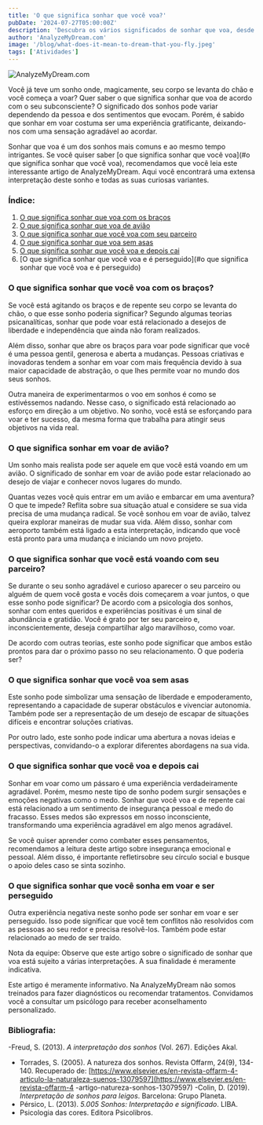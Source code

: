 ```yaml
---
title: 'O que significa sonhar que você voa?'
pubDate: '2024-07-27T05:00:00Z'
description: 'Descubra os vários significados de sonhar que voa, desde a representação de liberdade e empoderamento até a interpretação de sentimentos de insegurança.'
author: 'AnalyzeMyDream.com'
image: '/blog/what-does-it-mean-to-dream-that-you-fly.jpeg'
tags: ['Atividades']
---
```


![AnalyzeMyDream.com](/blog/what-does-it-mean-to-dream-that-you-fly.jpeg)

Você já teve um sonho onde, magicamente, seu corpo se levanta do chão e você começa a voar? Quer saber o que significa sonhar que voa de acordo com o seu subconsciente? O significado dos sonhos pode variar dependendo da pessoa e dos sentimentos que evocam. Porém, é sabido que sonhar em voar costuma ser uma experiência gratificante, deixando-nos com uma sensação agradável ao acordar.

Sonhar que voa é um dos sonhos mais comuns e ao mesmo tempo intrigantes. Se você quiser saber [o que significa sonhar que você voa](#o que significa sonhar que você voa), recomendamos que você leia este interessante artigo de AnalyzeMyDream. Aqui você encontrará uma extensa interpretação deste sonho e todas as suas curiosas variantes.

### Índice:

1. [O que significa sonhar que voa com os braços](#o-que-significa-sonhar-que-voa-com-os-braços)
2. [O que significa sonhar que voa de avião](#o-que-significa-sonhar-com-voar-de-avião)
3. [O que significa sonhar que você voa com seu parceiro](#o-que-significa-sonhar-que-voa-com-seu-parceiro)
4. [O que significa sonhar que voa sem asas](#o-que-significa-sonhar-que-voa-sem-asas)
5. [O que significa sonhar que você voa e depois cai](#o-que-significa-sonhar-que-voa-e-depois-cai)
6. [O que significa sonhar que você voa e é perseguido](#o que significa sonhar que você voa e é perseguido)


### O que significa sonhar que você voa com os braços?

Se você está agitando os braços e de repente seu corpo se levanta do chão, o que esse sonho poderia significar? Segundo algumas teorias psicanalíticas, sonhar que pode voar está relacionado a desejos de liberdade e independência que ainda não foram realizados.

Além disso, sonhar que abre os braços para voar pode significar que você é uma pessoa gentil, generosa e aberta a mudanças. Pessoas criativas e inovadoras tendem a sonhar em voar com mais frequência devido à sua maior capacidade de abstração, o que lhes permite voar no mundo dos seus sonhos.

Outra maneira de experimentarmos o voo em sonhos é como se estivéssemos nadando. Nesse caso, o significado está relacionado ao esforço em direção a um objetivo. No sonho, você está se esforçando para voar e ter sucesso, da mesma forma que trabalha para atingir seus objetivos na vida real.

### O que significa sonhar em voar de avião?

Um sonho mais realista pode ser aquele em que você está voando em um avião. O significado de sonhar em voar de avião pode estar relacionado ao desejo de viajar e conhecer novos lugares do mundo.

Quantas vezes você quis entrar em um avião e embarcar em uma aventura? O que te impede? Reflita sobre sua situação atual e considere se sua vida precisa de uma mudança radical. Se você sonhou em voar de avião, talvez queira explorar maneiras de mudar sua vida. Além disso, sonhar com aeroporto também está ligado a esta interpretação, indicando que você está pronto para uma mudança e iniciando um novo projeto.

### O que significa sonhar que você está voando com seu parceiro?

Se durante o seu sonho agradável e curioso aparecer o seu parceiro ou alguém de quem você gosta e vocês dois começarem a voar juntos, o que esse sonho pode significar? De acordo com a psicologia dos sonhos, sonhar com entes queridos e experiências positivas é um sinal de abundância e gratidão. Você é grato por ter seu parceiro e, inconscientemente, deseja compartilhar algo maravilhoso, como voar.

De acordo com outras teorias, este sonho pode significar que ambos estão prontos para dar o próximo passo no seu relacionamento. O que poderia ser?

### O que significa sonhar que você voa sem asas

Este sonho pode simbolizar uma sensação de liberdade e empoderamento, representando a capacidade de superar obstáculos e vivenciar autonomia. Também pode ser a representação de um desejo de escapar de situações difíceis e encontrar soluções criativas.

Por outro lado, este sonho pode indicar uma abertura a novas ideias e perspectivas, convidando-o a explorar diferentes abordagens na sua vida.

### O que significa sonhar que você voa e depois cai

Sonhar em voar como um pássaro é uma experiência verdadeiramente agradável. Porém, mesmo neste tipo de sonho podem surgir sensações e emoções negativas como o medo. Sonhar que você voa e de repente cai está relacionado a um sentimento de insegurança pessoal e medo do fracasso. Esses medos são expressos em nosso inconsciente, transformando uma experiência agradável em algo menos agradável.

Se você quiser aprender como combater esses pensamentos, recomendamos a leitura deste artigo sobre insegurança emocional e pessoal. Além disso, é importante refletirsobre seu círculo social e busque o apoio deles caso se sinta sozinho.

### O que significa sonhar que você sonha em voar e ser perseguido

Outra experiência negativa neste sonho pode ser sonhar em voar e ser perseguido. Isso pode significar que você tem conflitos não resolvidos com as pessoas ao seu redor e precisa resolvê-los. Também pode estar relacionado ao medo de ser traído.

Nota da equipe: Observe que este artigo sobre o significado de sonhar que voa está sujeito a várias interpretações. A sua finalidade é meramente indicativa.

Este artigo é meramente informativo. Na AnalyzeMyDream não somos treinados para fazer diagnósticos ou recomendar tratamentos. Convidamos você a consultar um psicólogo para receber aconselhamento personalizado.

### Bibliografia:

-Freud, S. (2013). *A interpretação dos sonhos* (Vol. 267). Edições Akal.
- Torrades, S. (2005). A natureza dos sonhos. Revista Offarm, 24(9), 134-140. Recuperado de: [https://www.elsevier.es/en-revista-offarm-4-articulo-la-naturaleza-suenos-13079597](https://www.elsevier.es/en-revista-offarm-4 -artigo-natureza-sonhos-13079597)
-Colin, D. (2019). *Interpretação de sonhos para leigos*. Barcelona: Grupo Planeta.
- Pérsico, L. (2013). *5.005 Sonhos: Interpretação e significado*. LIBA.
- Psicologia das cores. Editora Psicolibros.